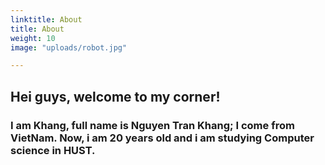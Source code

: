 ```yaml
---
linktitle: About
title: About
weight: 10
image: "uploads/robot.jpg"

---
```



## Hei guys, welcome to my corner!
### I am Khang, full name is Nguyen Tran Khang; I come from VietNam. Now, i am 20 years old and i am studying Computer science in HUST.

